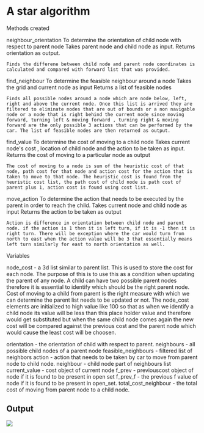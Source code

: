 # A star algorithm

Methods created

neighbour_orientation
	To determine the orientation of child node with respect to parent node
	Takes parent node and child node as input.
	Returns orientation as output.

	Finds the differene between child node and parent node coordinates is calculated and compared with forward list that was provided.

find_neighbour
	To determine the feasible neighbour around a node
	Takes the grid and current node as input
	Returns a list of feasible nodes 

	Finds all possible nodes around a node which are node below, left, right and above the current node. Once this list is arrived they are filtered to eliminate nodes that are out of bounds or a non navigable node or a node that is right behind the current node since moving forward, turning left & moving forward , turning right & moving forward are the only possible 3 actions that can be performed by the car. The list of feasible nodes are then returned as output.

find_value
	To determine the cost of moving to a child node
	Takes current node's cost , location of child node and the action to be taken as input.
	Returns the cost of moving to a particular node as output
	
	The cost of moving to a node is sum of the heuristic cost of that node, path cost for that node and action cost for the action that is taken to move to that node. The heuristic cost is found from the heuristic cost list, the path cost of child node is path cost of parent plus 1, action cost is found using cost list.


move_action
	To determine the action that needs to be executed by the parent in order to reach the child.
	Takes current node and child node as input
	Returns the action to be taken as output

	Action is difference in orientation between child node and parent node. if the action is 1 then it is left turn, if it is -1 then it is right turn. There will be exception where the car would turn from north to east when the action value will be 3 that essentially means left turn similarly for east to north orientation as well.



Variables

node_cost - a 3d list similar to parent list. This is used to store the cost for each node. The purpose of this is to use this as a condition when updating the parent of any node. A child can have two possible parent nodes therefore it is essential to identify which should be the right parent node. Cost of moving to a child from parent is the right measure with which we can determine the parent list needs to be updated or not. The node_cost elements are initialized to high value like 100 so that as when we identify a child node its value will be less than this place holder value and therefore would get substituted but when the same child node comes again the new cost will be compared against the previous cost and the parent node which would cause the least cost will be choosen.

orientation - the orientation of child with respect to parent.
neighbours - all possible child nodes of a parent node
feasible_neighbours - filtered list of neighbors
action - action that needs to be taken by car to move from parent node to child node.
neighbour - child node part of neighbours list
current_value - cost object of current node
f_prev - previouscost object of node if it is found to be present in open set
f_prev_f - the previous f value of node if it is found to be present in open_set.
total_cost_neighbour - the total cost of moving from parent node to a child node.

## Output

![](outputs/a_star_output)

